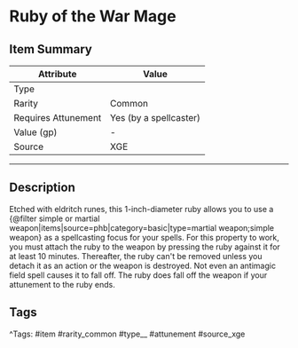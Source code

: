 # Ruby of the War Mage

## Item Summary

| Attribute            | Value                        |
|----------------------|------------------------------|
| Type                 |   |
| Rarity               | Common             |
| Requires Attunement  | Yes (by a spellcaster)                |
| Value (gp)           | -    |
| Source               | XGE |

---

## Description

Etched with eldritch runes, this 1-inch-diameter ruby allows you to use a {@filter simple or martial weapon|items|source=phb|category=basic|type=martial weapon;simple weapon} as a spellcasting focus for your spells. For this property to work, you must attach the ruby to the weapon by pressing the ruby against it for at least 10 minutes. Thereafter, the ruby can't be removed unless you detach it as an action or the weapon is destroyed. Not even an antimagic field spell causes it to fall off. The ruby does fall off the weapon if your attunement to the ruby ends.

## Tags

^Tags: #item #rarity_common #type__ #attunement #source_xge
